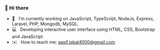 ### 👋 Hi there

- :rocket:  &nbsp; I’m currently working on JavaScript, TypeScript, NodeJs, Express, Laravel, PHP, Mongodb, MySQL.
- :computer: &nbsp;  Developing interactive user interface using HTML, CSS, Bootstrap and JavaScript.
- :envelope: &nbsp;  How to reach me: aasif.iqbal4000@gmail.com

